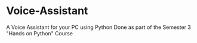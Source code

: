 # Voice-Assistant
A Voice Assistant for your PC using Python
Done as part of the Semester 3 "Hands on Python" Course

